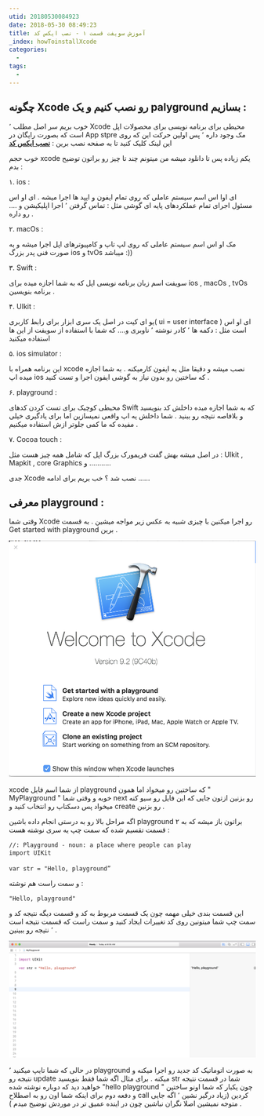 ```yaml
---
utid: 20180530084923
date: 2018-05-30 08:49:23
title: آموزش سویفت قسمت ۱ - نصب ایکس کد
_index: howToinstallXcode
categories:
  -
tags:
  -
---
```


## چگونه Xcode رو نصب کنیم و یک palyground بسازیم :

خوب بریم سر اصل مطلب ٬ Xcode محیطی برای برنامه نویسی برای محصولات اپل است که بصورت رایگان در App stpre مک وجود داره ٬ پس اولین حرکت این که روی این لینک کلیک کنید تا به صفحه نصب برین : [**نصب ایکس کد**](https://itunes.apple.com/us/app/xcode/id497799835?mt=12)

خوب حجم xcode یکم زیاده پس تا دانلود میشه من میتونم چند تا چیز رو براتون توضیح بدم :

 ۱. ios :

ای اوا اس اسم سیستم عاملی که روی تمام ایفون و ایپد ها اجرا میشه . ای او اس مسئول اجرای تمام عملکردهای پایه ای گوشی مثل :  تماس گرفتن ٬ اجرا اپلیکیشن و …. رو داره .

۲. macOs :

مک او اس اسم سیستم عاملی که روی لپ تاپ و کامپیوترهای اپل اجرا میشه و به صورت فنی پدر بزرگ ios و tvOs میباشد :))

۳. Swift :

سویفت اسم زبان برنامه نویسی اپل که به شما اجازه میده برای ios , macOs , tvOs برنامه بنویسین .

۴. UIkit :

یو ای کیت در اصل یک سری ابزار برای  رابط کاربری( ui = user interface ) ای او اس است مثل : دکمه ها ٬ کادر نوشته ٬ ناوبری و…. که شما با استفاده از سویفت از این ها استفاده میکنید 

۵. ios simulator :

این برنامه همراه با xcode نصب میشه و دقیقا مثل یه ایفون کارمیکنه . به شما اجازه میده اپ ios که ساختین رو بدون نیاز به گوشی ایفون اجرا و تست کنید .

۶. playground :

محیطی کوچیک برای تست کردن کدهای Swift که به شما اجازه میده داخلش کد بنویسید و بلافاصه نتیجه رو ببنید . شما داخلش یه اپ واقعی نمیسازین اما برای یادگیری خیلی مفیده که ما کمی جلوتر ازش استفاده میکنیم . 

۷. Cocoa touch :

در اصل میشه بهش گفت فریمورک بزرگ اپل که شامل همه چیز هست مثل : UIkit , Mapkit , core Graphics و ………..

جدی Xcode نصب شد ؟ خب بریم برای ادامه ……



## معرفی playground :

وقتی شما Xcode رو اجرا میکنین با چیزی شبیه به عکس زیر مواجه میشین . به قسمت Get started with playground برین .

![xcode](/farsi/images/1-swift.jpg) 

 xcode از شما اسم فایل playground که ساختین رو میخواد اما همون " MyPlayground " خوبه و وقتی شما next رو بزنین ازتون جایی که این فایل رو سیو کنه میخواد پس دسکتاپ رو انتخاب کنید و create رو بزنین .

اگه مراحل بالا رو به درستی انجام داده باشین playground براتون باز میشه که به ۲ قسمت تقسیم شده که سمت چپ یه سری نوشته هست :

```
//: Playground - noun: a place where people can play
import UIKit

var str = "Hello, playground” 
```



و سمت راست هم نوشته : 

```
"Hello, playground"
```



این قسمت بندی خیلی مهمه چون یک قسمت مربوط به کد و قسمت دیگه نتیجه کد و سمت چپ شما میتونین روی کد تغییرات ایجاد کنید و سمت راست که قسمت نتیجه است ٬ نتیجه رو ببینین .

![xcode](/farsi/images/2-swift.jpg) 



در حالی که شما تایپ میکنید ٬ playground به صورت اتوماتیک کد جدید رو اجرا میکنه و نتیجه رو update میکنه . برای مثال اگه شما فقط بنویسید str شما در قسمت نتیجه خواهید دید که دوباره نوشته شده "hello playground " چون یکبار که شما اونو ساختین و دفعه دوم برای اینکه شما اون رو به اصطلاح call کردین (زیاد درگیر نشین ٬ اگه جایی متوجه نمیشین اصلا نگران نباشین چون در اینده عمیق تر در موردش توضیح میدم ) .

